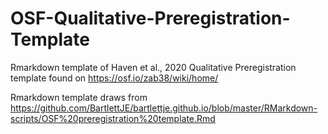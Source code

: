 # OSF-Qualitative-Preregistration-Template
Rmarkdown template of Haven et al., 2020 Qualitative Preregistration template found on https://osf.io/zab38/wiki/home/

Rmarkdown template draws from https://github.com/BartlettJE/bartlettje.github.io/blob/master/RMarkdown-scripts/OSF%20preregistration%20template.Rmd
